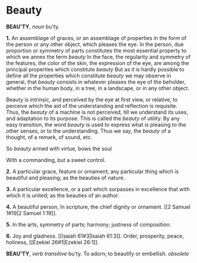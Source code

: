 # Beauty

**BEAU'TY**, _noun_ bu'ty.

**1.** An assemblage of graces, or an assemblage of properties in the form of the person or any other object, which pleases the eye. In the person, due proportion or symmetry of parts constitutes the most essential property to which we annex the term _beauty_ In the face, the regularity and symmetry of the features, the color of the skin, the expression of the eye, are among the principal properties which constitute _beauty_ But as it is hardly possible to define all the properties which constitute _beauty_ we may observe in general, that _beauty_ consists in whatever pleases the eye of the beholder, whether in the human body, in a tree, in a landscape, or in any other object.

Beauty is intrinsic, and perceived by the eye at first view, or relative, to perceive which the aid of the understanding and reflection is requisite. Thus, the _beauty_ of a machine is not perceived, till we understand its uses, and adaptation to its purpose. This is called the _beauty_ of utility. By any easy transition, the word _beauty_ is used to express what is pleasing to the other senses, or to the understanding. Thus we say, the _beauty_ of a thought, of a remark, of sound, etc.

So _beauty_ armed with virtue, bows the soul

With a commanding, but a sweet control.

**2.** A particular grace, feature or ornament; any particular thing which is beautiful and pleasing; as the beauties of nature.

**3.** A particular excellence, or a part which surpasses in excellence that with which it is united; as the beauties of an author.

**4.** A beautiful person, In scripture, the chief dignity or ornament. [[2 Samuel 1#19|2 Samuel 1:19]].

**5.** In the arts, symmetry of parts; harmony; justness of composition.

**6.** Joy and gladness. [[Isaiah 61#3|Isaiah 61:3]]. Order, prosperity, peace, holiness, [[Ezekiel 26#1|Ezekiel 26:1]].

**BEAU'TY**, _verb transitive_ bu'ty. To adorn; to beautify or embellish. _obsolete_